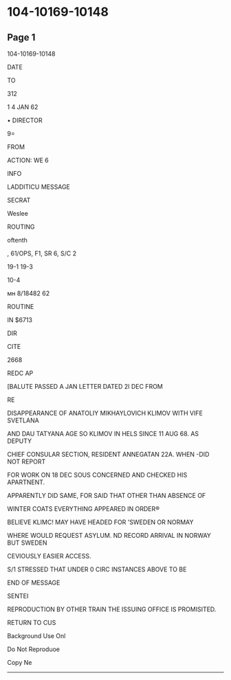 # 104-10169-10148

## Page 1

104-10169-10148

DATE

TO

312

1 4 JAN 62

• DIRECTOR

9=

FROM

ACTION: WE 6

INFO

LADDITICU MESSAGE

SECRAT

Weslee

ROUTING

oftenth

, 61/OPS, F1, SR 6, S/C 2

19-1 19-3

10-4

мн 8/18482 62

ROUTINE

IN $6713

DIR

CITE

2668

REDC AP

[BALUTE PASSED A JAN LETTER DATED 2I DEC FROM

RE

DISAPPEARANCE OF ANATOLIY MIKHAYLOVICH KLIMOV WITH VIFE SVETLANA

AND DAU TATYANA AGE SO KLIMOV IN HELS SINCE 11 AUG 68. AS DEPUTY

CHIEF CONSULAR SECTION, RESIDENT ANNEGATAN 22A. WHEN -DID NOT REPORT

FOR WORK ON 18 DEC SOUS CONCERNED AND CHECKED HIS APARTNENT.

APPARENTLY DID SAME, FOR SAID THAT OTHER THAN ABSENCE OF

WINTER COATS EVERYTHING APPEARED IN ORDER®

BELIEVE KLIMC! MAY HAVE HEADED FOR 'SWEDEN OR NORMAY

WHERE WOULD REQUEST ASYLUM. ND RECORD ARRIVAL IN NORWAY BUT SWEDEN

CEVIOUSLY EASIER ACCESS.

S/1 STRESSED THAT UNDER 0 CIRC INSTANCES ABOVE TO BE

END OF MESSAGE

SENTEI

REPRODUCTION BY OTHER TRAIN THE ISSUING OFFICE IS PROMISITED.

RETURN TO CUS

Background Use Onl

Do Not Reproduoe

Copy Ne

---

